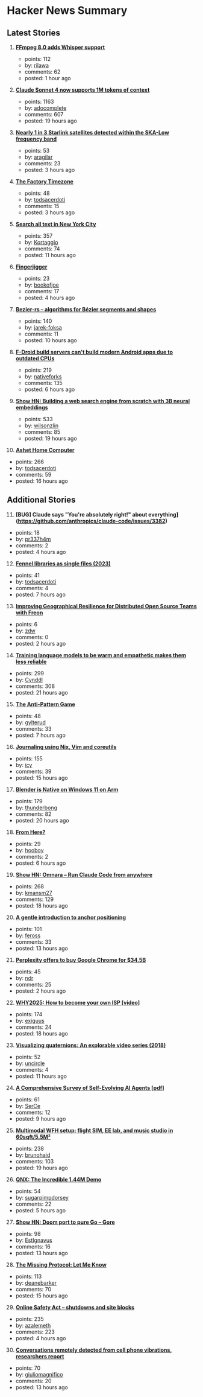# Hacker News Summary

## Latest Stories

1. **[FFmpeg 8.0 adds Whisper support](https://code.ffmpeg.org/FFmpeg/FFmpeg/commit/13ce36fef98a3f4e6d8360c24d6b8434cbb8869b)**  
   * points: 112  
   * by: [rilawa](user?id=rilawa)  
   * comments: 62  
   * posted: 1 hour ago

2. **[Claude Sonnet 4 now supports 1M tokens of context](https://www.anthropic.com/news/1m-context)**  
   * points: 1163  
   * by: [adocomplete](user?id=adocomplete)  
   * comments: 607  
   * posted: 19 hours ago

3. **[Nearly 1 in 3 Starlink satellites detected within the SKA-Low frequency band](https://astrobites.org/2025/08/12/starlink-ska-low/)**  
   * points: 53  
   * by: [aragilar](user?id=aragilar)  
   * comments: 23  
   * posted: 3 hours ago

4. **[The Factory Timezone](https://data.iana.org/time-zones/tzdb-2025a/factory)**  
   * points: 48  
   * by: [todsacerdoti](user?id=todsacerdoti)  
   * comments: 15  
   * posted: 3 hours ago

5. **[Search all text in New York City](https://www.alltext.nyc/)**  
   * points: 357  
   * by: [Kortaggio](user?id=Kortaggio)  
   * comments: 74  
   * posted: 11 hours ago

6. **[Fingerjigger](https://fingerjigger.com/play)**  
   * points: 23  
   * by: [bookofjoe](user?id=bookofjoe)  
   * comments: 17  
   * posted: 4 hours ago

7. **[Bezier-rs – algorithms for Bézier segments and shapes](https://graphite.rs/libraries/bezier-rs/)**  
   * points: 140  
   * by: [jarek-foksa](user?id=jarek-foksa)  
   * comments: 11  
   * posted: 10 hours ago

8. **[F-Droid build servers can't build modern Android apps due to outdated CPUs](item?id=44884709)**  
   * points: 219  
   * by: [nativeforks](user?id=nativeforks)  
   * comments: 135  
   * posted: 6 hours ago

9. **[Show HN: Building a web search engine from scratch with 3B neural embeddings](https://blog.wilsonl.in/search-engine/)**  
   * points: 533  
   * by: [wilsonzlin](user?id=wilsonzlin)  
   * comments: 85  
   * posted: 19 hours ago

10. **[Ashet Home Computer](https://ashet.computer/)**  
   * points: 266  
   * by: [todsacerdoti](user?id=todsacerdoti)  
   * comments: 59  
   * posted: 16 hours ago

## Additional Stories

11. **[BUG] Claude says "You're absolutely right!" about everything](https://github.com/anthropics/claude-code/issues/3382)**  
   * points: 18  
   * by: [pr337h4m](user?id=pr337h4m)  
   * comments: 2  
   * posted: 4 hours ago

12. **[Fennel libraries as single files (2023)](https://andreyor.st/posts/2023-08-27-fennel-libraries-as-single-files/)**  
   * points: 41  
   * by: [todsacerdoti](user?id=todsacerdoti)  
   * comments: 4  
   * posted: 7 hours ago

13. **[Improving Geographical Resilience for Distributed Open Source Teams with Freon](https://soatok.blog/2025/08/09/improving-geographical-resilience-for-distributed-open-source-teams-with-freon/)**  
   * points: 6  
   * by: [zdw](user?id=zdw)  
   * comments: 0  
   * posted: 2 hours ago

14. **[Training language models to be warm and empathetic makes them less reliable](https://arxiv.org/abs/2507.21919)**  
   * points: 299  
   * by: [Cynddl](user?id=Cynddl)  
   * comments: 308  
   * posted: 21 hours ago

15. **[The Anti-Pattern Game](https://hakon.gylterud.net/antipattern/)**  
   * points: 48  
   * by: [gylterud](user?id=gylterud)  
   * comments: 33  
   * posted: 7 hours ago

16. **[Journaling using Nix, Vim and coreutils](https://tangled.sh/@oppi.li/journal)**  
   * points: 155  
   * by: [icy](user?id=icy)  
   * comments: 39  
   * posted: 15 hours ago

17. **[Blender is Native on Windows 11 on Arm](https://www.thurrott.com/music-videos/324346/blender-is-native-on-windows-11-on-arm)**  
   * points: 179  
   * by: [thunderbong](user?id=thunderbong)  
   * comments: 82  
   * posted: 20 hours ago

18. **[From Here?](https://www.dirtyfeed.org/2025/07/from-here/)**  
   * points: 29  
   * by: [hooboy](user?id=hooboy)  
   * comments: 2  
   * posted: 6 hours ago

19. **[Show HN: Omnara – Run Claude Code from anywhere](https://github.com/omnara-ai/omnara)**  
   * points: 268  
   * by: [kmansm27](user?id=kmansm27)  
   * comments: 129  
   * posted: 18 hours ago

20. **[A gentle introduction to anchor positioning](https://webkit.org/blog/17240/a-gentle-introduction-to-anchor-positioning/)**  
   * points: 101  
   * by: [feross](user?id=feross)  
   * comments: 33  
   * posted: 13 hours ago

21. **[Perplexity offers to buy Google Chrome for $34.5B](https://www.theverge.com/news/758218/perplexity-google-chrome-bid-unsolicited-offer)**  
   * points: 45  
   * by: [ndr](user?id=ndr)  
   * comments: 25  
   * posted: 2 hours ago

22. **[WHY2025: How to become your own ISP [video]](https://media.ccc.de/v/why2025-9-how-to-become-your-own-isp)**  
   * points: 174  
   * by: [exiguus](user?id=exiguus)  
   * comments: 24  
   * posted: 18 hours ago

23. **[Visualizing quaternions: An explorable video series (2018)](https://eater.net/quaternions)**  
   * points: 52  
   * by: [uncircle](user?id=uncircle)  
   * comments: 4  
   * posted: 11 hours ago

24. **[A Comprehensive Survey of Self-Evolving AI Agents [pdf]](https://arxiv.org/abs/2508.07407)**  
   * points: 61  
   * by: [SerCe](user?id=SerCe)  
   * comments: 12  
   * posted: 9 hours ago

25. **[Multimodal WFH setup: flight SIM, EE lab, and music studio in 60sqft/5.5M²](https://www.sdo.group/study)**  
   * points: 238  
   * by: [brunohaid](user?id=brunohaid)  
   * comments: 103  
   * posted: 19 hours ago

26. **[QNX: The Incredible 1.44M Demo](https://archive.org/details/QNX_incredible_1.44m_demo_v4.0)**  
   * points: 54  
   * by: [sugarpimpdorsey](user?id=sugarpimpdorsey)  
   * comments: 22  
   * posted: 5 hours ago

27. **[Show HN: Doom port to pure Go – Gore](https://github.com/AndreRenaud/gore)**  
   * points: 98  
   * by: [EstIgnavus](user?id=EstIgnavus)  
   * comments: 16  
   * posted: 13 hours ago

28. **[The Missing Protocol: Let Me Know](https://deanebarker.net/tech/blog/let-me-know/)**  
   * points: 113  
   * by: [deanebarker](user?id=deanebarker)  
   * comments: 70  
   * posted: 15 hours ago

29. **[Online Safety Act – shutdowns and site blocks](https://www.blocked.org.uk/osa-blocks)**  
   * points: 235  
   * by: [azalemeth](user?id=azalemeth)  
   * comments: 223  
   * posted: 4 hours ago

30. **[Conversations remotely detected from cell phone vibrations, researchers report](https://www.psu.edu/news/engineering/story/conversations-remotely-detected-cell-phone-vibrations-researchers-report)**  
   * points: 70  
   * by: [giuliomagnifico](user?id=giuliomagnifico)  
   * comments: 20  
   * posted: 13 hours ago
